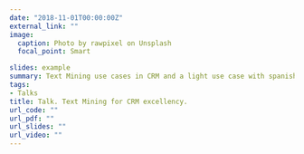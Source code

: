 ```yaml
---
date: "2018-11-01T00:00:00Z"
external_link: ""
image:
  caption: Photo by rawpixel on Unsplash
  focal_point: Smart

slides: example
summary: Text Mining use cases in CRM and a light use case with spanish banking apps.
tags:
- Talks
title: Talk. Text Mining for CRM excellency.
url_code: ""
url_pdf: ""
url_slides: ""
url_video: ""
---
```



